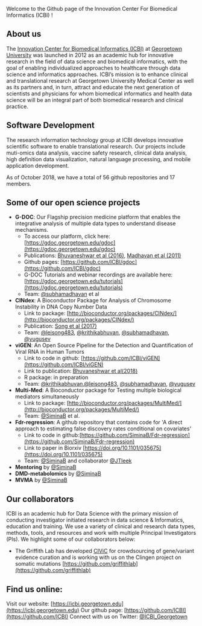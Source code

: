 
Welcome to the Github page of the Innovation Center For Biomedical Informatics (ICBI) !

## About us
The [Innovation Center for Biomedical Informatics (ICBI)](https://icbi.georgetown.edu) at [Georgetown University](https://lombardi.georgetown.edu/Biomedical-Informatics.html) was launched in 2012 as an academic hub for innovative research in the field of data science and biomedical informatics, with the goal of enabling individualized approaches to healthcare through data science and informatics approaches. ICBI’s mission is to enhance clinical and translational research at Georgetown University Medical Center as well as its partners and, in turn, attract and educate the next generation of scientists and physicians for whom biomedical informatics and health data science will be an integral part of both biomedical research and clinical practice. 

## Software Development
The research information technology group at ICBI develops innovative scientific software to enable translational research. Our projects include muti-omics data analysis, vaccine safety research, clinical data analysis, high definition data visualization, natural language processing, and mobile application development. 

As of October 2018, we have a total of 56 github repositories and 17 members. 

## Some of our open science projects
* **G-DOC**: Our Flagship precision medicine platform that enables the integrative analysis of multiple data types to understand disease mechanisms. 
  * To access our platform, click here: [https://gdoc.georgetown.edu/gdoc](https://gdoc.georgetown.edu/gdoc)
  * Publications: [Bhuvaneshwar et al (2016)](https://www.ncbi.nlm.nih.gov/pubmed/27130330), [Madhavan et al (2011)](https://www.ncbi.nlm.nih.gov/pubmed/21969811)
  * Github pages: [https://github.com/ICBI/gdoc](https://github.com/ICBI/gdoc)
  * G-DOC Tutorials and webinar recordings are available here: [https://gdoc.georgetown.edu/tutorials](https://gdoc.georgetown.edu/tutorials)
  * Team: [@subhamadhavan](https://github.com/subhamadhavan) et al
* **CINdex**: A Bioconductor Package for Analysis of Chromosome Instability in DNA Copy Number Data 
  * Link to package: [http://bioconductor.org/packages/CINdex/](http://bioconductor.org/packages/CINdex/)
  * Publication: [Song et al (2017)](https://www.ncbi.nlm.nih.gov/pubmed/29343938)
  * Team: [@leisong483](https://github.com/leisong483), [@krithikabhuvan](https://github.com/krithikabhuvan), [@subhamadhavan](https://github.com/subhamadhavan), [@yugusev](https://github.com/yugusev)
* **viGEN**: An Open Source Pipeline for the Detection and Quantification of Viral RNA in Human Tumors
  * Link to code in github: [https://github.com/ICBI/viGEN](https://github.com/ICBI/viGEN)
  * Link to publication: [Bhuvaneshwar et al(2018)](https://www.ncbi.nlm.nih.gov/pubmed/29922260)
  * R package: in preparation
  * Team: [@krithikabhuvan](https://github.com/krithikabhuvan),[@leisong483](https://github.com/leisong483), [@subhamadhavan](https://github.com/subhamadhavan), [@yugusev](https://github.com/yugusev)
* **Multi-Med**: A Bioconductor package for Testing multiple biological mediators simultaneously
  * Link to package: [http://bioconductor.org/packages/MultiMed/](http://bioconductor.org/packages/MultiMed/)
  * Team: [@SiminaB](https://github.com/SiminaB) et al.
* **Fdr-regression**: A github repository that contains code for 'A direct approach to estimating false discovery rates conditional on covariates'
  * Link to code in github:[https://github.com/SiminaB/Fdr-regression](https://github.com/SiminaB/Fdr-regression)
  * Link to paper in Biorxiv [https://doi.org/10.1101/035675](https://doi.org/10.1101/035675)
  * Team: [@SiminaB](https://github.com/SiminaB) and collaborator [@JTleek](https://github.com/JTleek)
* **Mentoring** by [@SiminaB](https://github.com/SiminaB)
* **DMD-metabolomics** by [@SiminaB](https://github.com/SiminaB)
* **MVMA** by [@SiminaB](https://github.com/SiminaB)

## Our collaborators
ICBI is an academic hub for Data Science with the primary mission of conducting investigator initiated research in data science & Informatics, education and training. We use a variety of clinical and research data types, methods, tools, and resources and work with multiple Principal Investigators (PIs). We highlight some of our collaborators below:

* The Griffith Lab has developed [CIViC](https://civicdb.org/home) for crowdsourcing of gene/variant evidence curation and is working with us on the Clingen project on somatic mutations [https://github.com/griffithlab](https://github.com/griffithlab)


## Find us online: 
Visit our website: [https://icbi.georgetown.edu](https://icbi.georgetown.edu) 
Our github page: [https://github.com/ICBI](https://github.com/ICBI)
Connect with us on Twitter: [@ICBI_Georgetown](https://twitter.com/ICBI_Georgetown)
